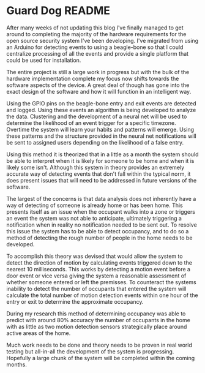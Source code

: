 Guard Dog README
================

After many weeks of not updating this blog I've finally managed to get around to completing the majority of the hardware requirements for the open source security system I've been developing. I've migrated from using an Arduino for detecting events to using a beagle-bone so that I could centralize processing of all the events and provide a single platform that could be used for installation.

The entire project is still a large work in progress but with the bulk of the hardware implementation complete my focus now shifts towards the software aspects of the device. A great deal of though has gone into the exact design of the software and how it will function in an intelligent way.

Using the GPIO pins on the beagle-bone entry and exit events are detected and logged. Using these events an algorithm is being developed to analyze the data. Clustering and the development of a neural net will be used to determine the likelihood of an event trigger for a specific timezone. Overtime the system will learn your habits and patterns will emerge. Using these patterns and the structure provided in the neural net notifications will be sent to assigned users depending on the likelihood of a false entry.

Using this method it is theorized that in a little as a month the system should be able to interpret when it is likely for someone to be home and when it is likely some isn't. Although this system in theory provides an extremely accurate way of detecting events that don't fall within the typical norm, it does present issues that will need to be addressed in future versions of the software.

The largest of the concerns is that data analysis does not inherently have a way of detecting of someone is already home or has been home. This presents itself as an issue when the occupant walks into a zone or triggers an event the system was not able to anticipate, ultimately triggering a notification when in reality no notification needed to be sent out. To resolve this issue the system has to be able to detect occupancy, and to do so a method of detecting the rough number of people in the home needs to be developed.

To accomplish this theory was devised that would allow the system to detect the direction of motion by calculating events triggered down to the nearest 10 milliseconds. This works by detecting a motion event before a door event or vice versa giving the system a reasonable assessment of whether someone entered or left the premisses. To counteract the systems inability to detect the number of occupants that entered the system will calculate the total number of motion detection events within one hour of the entry or exit to determine the approximate occupancy.

During my research this method of determining occupancy  was able to predict with around 80% accuracy the number of occupants in the home with as little as two motion detection sensors strategically place around active areas of the home.

Much work needs to be done and theory needs to be proven in real world testing but all-in-all the development of the system is progressing. Hopefully a large chunk of the system will be completed within the coming months.
